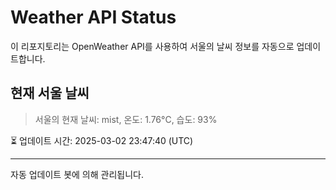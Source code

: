 
# Weather API Status

이 리포지토리는 OpenWeather API를 사용하여 서울의 날씨 정보를 자동으로 업데이트합니다.

## 현재 서울 날씨
> 서울의 현재 날씨: mist, 온도: 1.76°C, 습도: 93%

⏳ 업데이트 시간: 2025-03-02 23:47:40 (UTC)

---
자동 업데이트 봇에 의해 관리됩니다.
